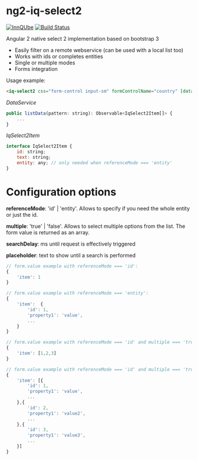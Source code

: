 # ng2-iq-select2

[![InnQUbe](http://www.innqube.com/powered-by-innqube.png)](http://www.innqube.com/)
[![Build Status](https://travis-ci.org/Innqube/ng2-iq-select2.svg?branch=master)](https://travis-ci.org/Innqube/ng2-iq-select2)

Angular 2 native select 2 implementation based on bootstrap 3

* Easily filter on a remote webservice (can be used with a local list too)
* Works with ids or completes entities
* Single or multiple modes
* Forms integration

Usage example:

```html
<iq-select2 css="form-control input-sm" formControlName="country" [dataCallback]="dataService.listData" referenceMode='id' [multiple]='true' [searchDelay]="200"></iq-select2>
```

*DataService*
```javascript
public listData(pattern: string): Observable<IqSelect2Item[]> {
    ...
}
```

*IqSelect2Item*
```javascript
interface IqSelect2Item {
    id: string;
    text: string;
    entity: any; // only needed when referenceMode === 'entity'
}
```

Configuration options
=====================

**referenceMode**: 'id' | 'entity'. Allows to specify if you need the whole entity or just the id.

**multiple**: 'true' | 'false'. Allows to select multiple options from the list. The form value is returned as an array.

**searchDelay**: ms until request is effectively triggered

**placeholder**: text to show until a search is performed

```javascript
// form.value example with referenceMode === 'id':
{
    'item': 1
}

// form.value example with referenceMode === 'entity':
{
    'item':  {
        'id': 1,
        'property1': 'value',
        ...
    }
}

// form.value example with referenceMode === 'id' and multiple === 'true':
{
    'item': [1,2,3]
}

// form.value example with referenceMode === 'id' and multiple === 'true':
{
    'item': [{
        'id': 1,
        'property1': 'value',
        ...
    },{
        'id': 2,
        'property1': 'value2',
        ...
    },{
        'id': 3,
        'property1': 'value3',
        ...
    }]
}

```